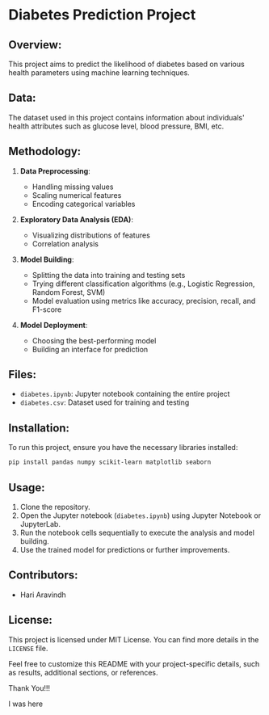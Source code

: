 # Diabetes Prediction Project

## Overview: 
This project aims to predict the likelihood of diabetes based on various health parameters using machine learning techniques.

## Data:
The dataset used in this project contains information about individuals' health attributes such as glucose level, blood pressure, BMI, etc. 

## Methodology:
1. **Data Preprocessing**: 
   - Handling missing values
   - Scaling numerical features 
   - Encoding categorical variables   
   
2. **Exploratory Data Analysis (EDA)**: 
   - Visualizing distributions of features
   - Correlation analysis
   
3. **Model Building**:
   - Splitting the data into training and testing sets
   - Trying different classification algorithms (e.g., Logistic Regression, Random Forest, SVM)
   - Model evaluation using metrics like accuracy, precision, recall, and F1-score
   
4. **Model Deployment**:
   
   - Choosing the best-performing model
   - Building an interface for prediction
   
## Files:

- `diabetes.ipynb`: Jupyter notebook containing the entire project
- `diabetes.csv`: Dataset used for training and testing

## Installation:

To run this project, ensure you have the necessary libraries installed:
```bash
pip install pandas numpy scikit-learn matplotlib seaborn
```


## Usage:
1. Clone the repository.
2. Open the Jupyter notebook (`diabetes.ipynb`) using Jupyter Notebook or JupyterLab.
3. Run the notebook cells sequentially to execute the analysis and model building.
4. Use the trained model for predictions or further improvements.

## Contributors:
- Hari Aravindh

## License:
This project is licensed under MIT License. You can find more details in the `LICENSE` file.

Feel free to customize this README with your project-specific details, such as results, additional sections, or references.

Thank You!!!

I was here
